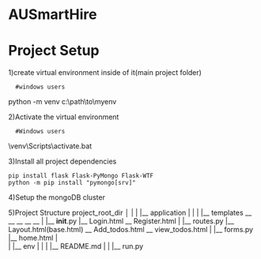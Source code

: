 # AUSmartHire
# Project Setup

1)create virtual environment inside of it(main project folder)
    
      #windows users
python -m venv c:\path\to\myenv

2)Activate the virtual environment
      
      #Windows users
\venv\Scripts\activate.bat

3)Install all project dependencies

    pip install flask Flask-PyMongo Flask-WTF
    python -m pip install "pymongo[srv]"

4)Setup the mongoDB cluster


5)Project Structure
project_root_dir
│
|
|
|__ application
|    |
|    |__ templates __ __ __ __ __ 
|    |__ __init__.py             |__ Login.html __ Register.html
|    |__ routes.py               |__ Layout.html(base.html) __ Add_todos.html __ view_todos.html
|    |__ forms.py                |__ home.html
|                                
|
|__ env
|
|
|
|__ README.md
|
|
|__ run.py
